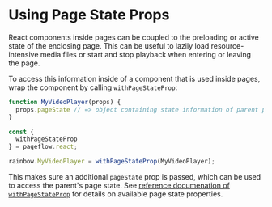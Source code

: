 # Using Page State Props

React components inside pages can be coupled to the preloading or
active state of the enclosing page. This can be useful to lazily load
resource-intensive media files or start and stop playback when
entering or leaving the page.

To access this information inside of a component that is used inside
pages, wrap the component by calling `withPageStateProp`:

```jsx
function MyVideoPlayer(props) {
  props.pageState // => object containing state information of parent page
}

const {
  withPageStateProp
} = pageflow.react;

rainbow.MyVideoPlayer = withPageStateProp(MyVideoPlayer);
```

This makes sure an additional `pageState` prop is passed, which can be
used to access the parent's page state.  See
[reference documenation of `withPageStateProp`]() for details on
available page state properties.
